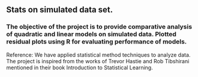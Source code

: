 ## Stats on simulated data set.

### The objective of the project is to provide comparative analysis of quadratic and linear models on simulated data. Plotted residual plots using R for evaluating performance of models.

Reference: We have applied statistical method techniques to analyze data. The project is inspired from the works of Trevor Hastie and Rob Tibshirani mentioned in their book Introduction to Statistical Learning.
